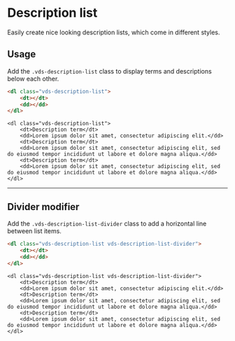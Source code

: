 # Description list

<p class="vds-text-lead">Easily create nice looking description lists, which come in different styles.</p>

## Usage

Add the `.vds-description-list` class to display terms and descriptions below each other.

```html
<dl class="vds-description-list">
    <dt></dt>
    <dd></dd>
</dl>
```

```example
<dl class="vds-description-list">
    <dt>Description term</dt>
    <dd>Lorem ipsum dolor sit amet, consectetur adipiscing elit.</dd>
    <dt>Description term</dt>
    <dd>Lorem ipsum dolor sit amet, consectetur adipiscing elit, sed do eiusmod tempor incididunt ut labore et dolore magna aliqua.</dd>
    <dt>Description term</dt>
    <dd>Lorem ipsum dolor sit amet, consectetur adipiscing elit, sed do eiusmod tempor incididunt ut labore et dolore magna aliqua.</dd>
</dl>
```

***

## Divider modifier

Add the `.vds-description-list-divider` class to add a horizontal line between list items.

```html
<dl class="vds-description-list vds-description-list-divider">
    <dt></dt>
    <dd></dd>
</dl>
```

```example
<dl class="vds-description-list vds-description-list-divider">
    <dt>Description term</dt>
    <dd>Lorem ipsum dolor sit amet, consectetur adipiscing elit.</dd>
    <dt>Description term</dt>
    <dd>Lorem ipsum dolor sit amet, consectetur adipiscing elit, sed do eiusmod tempor incididunt ut labore et dolore magna aliqua.</dd>
    <dt>Description term</dt>
    <dd>Lorem ipsum dolor sit amet, consectetur adipiscing elit, sed do eiusmod tempor incididunt ut labore et dolore magna aliqua.</dd>
</dl>
```